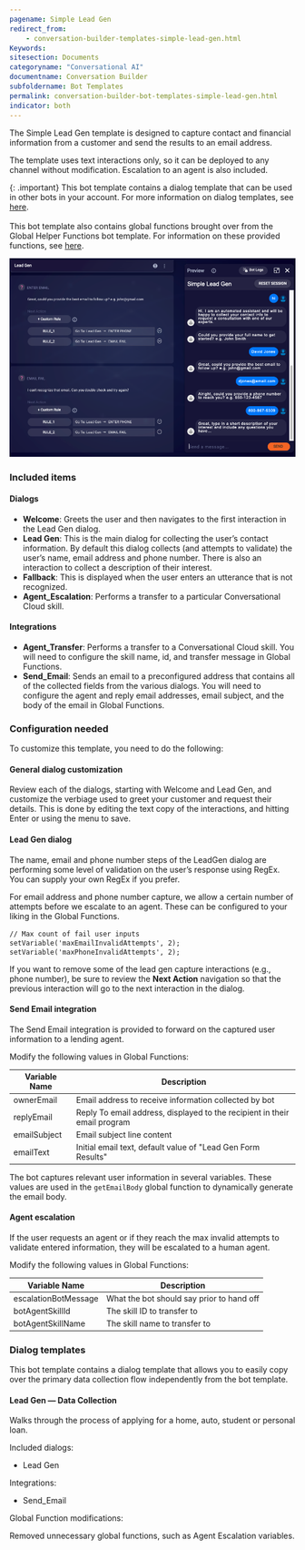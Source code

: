 ```yaml
---
pagename: Simple Lead Gen
redirect_from:
    - conversation-builder-templates-simple-lead-gen.html
Keywords:
sitesection: Documents
categoryname: "Conversational AI"
documentname: Conversation Builder
subfoldername: Bot Templates
permalink: conversation-builder-bot-templates-simple-lead-gen.html
indicator: both
---
```


The Simple Lead Gen template is designed to capture contact and financial information from a customer and send the results to an email address.

The template uses text interactions only, so it can be deployed to any channel without modification. Escalation to an agent is also included.

{: .important}
This bot template contains a dialog template that can be used in other bots in your account. For more information on dialog templates, see [here](conversation-builder-dialog-templates.html).<br><br>This bot template also contains global functions brought over from the Global Helper Functions bot template. For information on these provided functions, see [here](conversation-builder-bot-templates-global-helper-functions.html).

<img class="fancyimage" style="width:800px" src="img/ConvoBuilder/templates_simple_leadgen_de.png">

### Included items

#### Dialogs
* **Welcome**: Greets the user and then navigates to the first interaction in the Lead Gen dialog.
* **Lead Gen**: This is the main dialog for collecting the user’s contact information. By default this dialog collects (and attempts to validate) the user’s name, email address and phone number. There is also an interaction to collect a description of their interest.
* **Fallback**: This is displayed when the user enters an utterance that is not recognized.
* **Agent_Escalation**: Performs a transfer to a particular Conversational Cloud skill.

#### Integrations
* **Agent_Transfer**: Performs a transfer to a Conversational Cloud skill. You will need to configure the skill name, id, and transfer message in Global Functions.
* **Send_Email**: Sends an email to a preconfigured address that contains all of the collected fields from the various dialogs. You will need to configure the agent and reply email addresses, email subject, and the body of the email in Global Functions.

### Configuration needed
To customize this template, you need to do the following:

#### General dialog customization
Review each of the dialogs, starting with Welcome and Lead Gen, and customize the verbiage used to greet your customer and request their details. This is done by editing the text copy of the interactions, and hitting Enter or using the menu to save.

#### Lead Gen dialog
The name, email and phone number steps of the LeadGen dialog are performing some level of validation on the user’s response using RegEx. You can supply your own RegEx if you prefer.

For email address and phone number capture, we allow a certain number of attempts before we escalate to an agent. These can be configured to your liking in the Global Functions.

```
// Max count of fail user inputs 
setVariable('maxEmailInvalidAttempts', 2);
setVariable('maxPhoneInvalidAttempts', 2);
```

If you want to remove some of the lead gen capture interactions (e.g., phone number), be sure to review the **Next Action** navigation so that the previous interaction will go to the next interaction in the dialog.

#### Send Email integration
The Send Email integration is provided to forward on the captured user information to a lending agent.

Modify the following values in Global Functions:

| Variable Name | Description |
| --- | --- |
| ownerEmail | Email address to receive information collected by bot |
| replyEmail | Reply To email address, displayed to the recipient in their email program |
| emailSubject | Email subject line content |
| emailText | Initial email text, default value of "Lead Gen Form Results" |

The bot captures relevant user information in several variables. These values are used in the `getEmailBody` global function to dynamically generate the email body.

#### Agent escalation
If the user requests an agent or if they reach the max invalid attempts to validate entered information, they will be escalated to a human agent.

Modify the following values in Global Functions:

| Variable Name | Description |
| --- | --- |
| escalationBotMessage | What the bot should say prior to hand off |
| botAgentSkillId | The skill ID to transfer to |
| botAgentSkillName | The skill name to transfer to |

### Dialog templates
This bot template contains a dialog template that allows you to easily copy over the primary data collection flow independently from the bot template.

#### Lead Gen — Data Collection
Walks through the process of applying for a home, auto, student or personal loan.

Included dialogs:
* Lead Gen

Integrations:
* Send_Email

Global Function modifications:

Removed unnecessary global functions, such as Agent Escalation variables.
